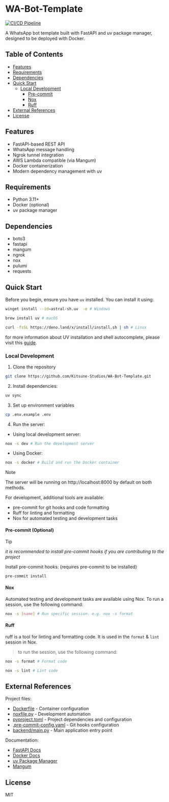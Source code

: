 # WA-Bot-Template

[![CI/CD Pipeline](https://github.com/Kitsune-Studios/WA-Bot-Template/actions/workflows/ci.yml/badge.svg)](https://github.com/Kitsune-Studios/WA-Bot-Template/actions/workflows/ci.yml)

A WhatsApp bot template built with FastAPI and uv package manager, designed to be deployed with Docker.

## Table of Contents

- [Features](#features)
- [Requirements](#requirements)
- [Dependencies](#dependencies)
- [Quick Start](#quick-start)
  - [Local Development](#local-development)
    - [Pre-commit](#pre-commit-optional)
    - [Nox](#nox)
    - [Ruff](#ruff)
- [External References](#external-references)
- [License](#license)



## Features

- FastAPI-based REST API
- WhatsApp message handling
- Ngrok tunnel integration
- AWS Lambda compatible (via Mangum)
- Docker containerization
- Modern dependency management with uv

## Requirements

- Python 3.11+
- Docker (optional)
- uv package manager

## Dependencies

- boto3
- fastapi
- mangum
- ngrok
- nox
- pulumi
- requests

## Quick Start

Before you begin, ensure you have `uv` installed. You can install it using:

```bash
winget install --id=astral-sh.uv  -e # Windows
```

```bash
brew install uv # macOS
```

```bash
curl -fsSL https://deno.land/x/install/install.sh | sh # Linux
```

for more information about UV installation and shell autocomplete, please visit this [guide](https://docs.astral.sh/uv/getting-started/installation/).
### Local Development

1. Clone the repository
```bash
git clone https://github.com/Kitsune-Studios/WA-Bot-Template.git
```
2. Install dependencies:
```bash
uv sync
```
3. Set up environment variables

```bash
cp .env.example .env
```

4. Run the server:
- Using local development server:
```bash
nox -s dev # Run the development server

```
- Using Docker:
```bash
nox -s docker # Build and run the Docker container
```
 >[!NOTE]
 > The server will be running on http://localhost:8000 by default on both methods.

For development, additional tools are available:
- pre-commit for git hooks and code formatting
- Ruff for linting and formatting
- Nox for automated testing and development tasks

#### Pre-commit (Optional)

 >[!TIP]
 > _it is recommended to install pre-commit hooks if you are contributing to the project_

Install pre-commit hooks: (requires pre-commit to be installed)
```bash
pre-commit install
```

#### Nox

Automated testing and development tasks are available using Nox. To run a session, use the following command:

```bash
nox -s [name] # Run specific session. e.g. nox -s format
```

#### Ruff

ruff is a tool for linting and formatting code. It is used in the `format` & `lint` session in Nox.
>to run the session, use the following command:

```bash
nox -s format # Format code
```

```bash
nox -s lint # Lint code
```
## External References

Project files:
- [Dockerfile](./Dockerfile) - Container configuration
- [noxfile.py](./noxfile.py) - Development automation
- [pyproject.toml](./pyproject.toml) - Project dependencies and configuration
- [.pre-commit-config.yaml](./.pre-commit-config.yaml) - Git hooks configuration
- [backend/main.py](./backend/main.py) - Main application entry point

Documentation:
- [FastAPI Docs](https://fastapi.tiangolo.com/)
- [Docker Docs](https://docs.docker.com/)
- [uv Package Manager](https://github.com/astral-sh/uv)
- [Mangum](https://github.com/jordaneremieff/mangum)

## License

MIT